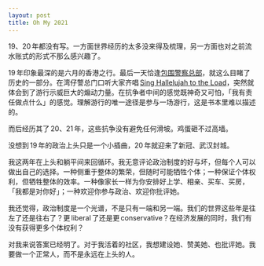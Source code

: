 ```yaml
---
layout: post
title: Oh My 2021
---
```


19、20 年都没有写。一方面世界经历的太多没来得及梳理，另一方面也对之前流水账式的形式不那么感兴趣了。

19 年印象最深的是六月的香港之行。最后一天恰逢[包围警察总部](https://zh.wikipedia.org/wiki/2019年反對逃犯條例修訂草案圍堵行動)，就这么目睹了历史的一部分。在湾仔警总门口听大家齐唱 [Sing Hallelujah to the Load](https://soundcloud.com/xhacker-liu/sing-hallelujah-to-the-lord)，突然就体会到了游行示威巨大的煽动力量。在抗争者中间的感觉既神奇又可怕，「我有责任做点什么」的感觉。理解游行的唯一途径是参与一场游行，这是书本里难以描述的。

而后经历其了 20、21 年，这些抗争没有避免任何滑坡。鸡蛋砸不过高墙。

没想到 19 年的政治上头只是一个小插曲，20 年就迎来了新冠、武汉封城。

我这两年在上头和躺平间来回循环。我无意评论政治制度的好与坏，但每个人可以做出自己的选择。一种侧重于整体的繁荣，但随时可能牺牲个体；一种保证个体权利，但牺牲整体的效率。一种像家长一样为你安排好上学、相亲、买车、买房，「我都是对你好」；一种欢迎你参与政治、欢迎你批评她。

我还觉得，政治制度是一个光谱，不是只有一端和另一端。我们的世界这些年是往左了还是往右了？更 liberal 了还是更 conservative？在经济发展的同时，我们有没有获得更多个体权利？

对我来说答案已经明了。对于我活着的社区，我想建设她、赞美她、也批评她。我要做一个正常人，而不是永远在上头的人。
